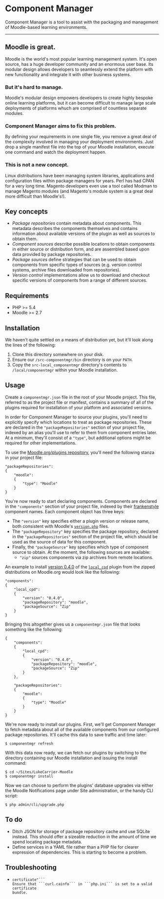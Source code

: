 # Component Manager

Component Manager is a tool to assist with the packaging and management
of Moodle-based learning environments.

* * *

## Moodle is great.

Moodle is the world's most popular learning management system. It's open source,
has a huge developer community and an enormous user base. Its modular design
allows developers to seamlessly extend the platform with new functionality and
integrate it with other business systems.

### But it's hard to manage.

Moodle's modular design empowers developers to create highly bespoke online
learning platforms, but it can become difficult to manage large scale
deployments of platforms whuch are comprised of countless separate modules.

### Component Manager aims to fix this problem.

By defining your requirements in one single file, you remove a great deal of the
complexity involved in managing your deployment environments. Just drop a single
manifest file into the top of your Moodle installation, execute one command and
watch the deployment happen.

### This is not a new concept.

Linux distributions have been managing system libraries, applications and
configuration files within package managers for years. Perl has had CPAN for a
very long time. Magento developers even use a tool called Modman to manage
Magento modules (and Magento's module system is a great deal more difficult than
Moodle's!).

## Key concepts

* _Package repositories_ contain metadata about components. This metadata
  describes the components themselves and contains information about available
  versions of the plugin as well as sources to obtain them.
* _Component sources_ describe possible locations to obtain components in either
  source or distribution form, and are assembled based upon data provided by
  package repositories.
* _Package sources_ define strategies that can be used to obtain components from
  specific types of sources (e.g. version control systems, archive files
  downloaded from repositories).
* _Version control_ implementations allow us to download and checkout specific
  versions of components from a range of different sources.

## Requirements

* PHP >= 5.4
* Moodle >= 2.7

## Installation

We haven't quite settled on a means of distribution yet, but it'll look along
the lines of the following:

1. Clone this directory somewhere on your disk.
2. Ensure our ```/src-componentmgr/bin``` directory is on your ```PATH```.
3. Copy the ```src-local_componentmgr``` directory's contents to
   ```/local/componentmgr``` within your Moodle installation.

## Usage

Create a ```componentmgr.json``` file in the root of your Moodle project. This
file, referred to as the project file or manifest, contains a summary of all of
the plugins required for installation of your platform and associated versions.

In order for Component Manager to source your plugins, you'll need to
explicitly specify which locations to treat as package repositories. These are
declared in the ```"packageRepositories"``` section of your project file,
indexed by an alias you'll use to refer to them from component entries later. At
a minimum, they'll consist of a ```"type"```, but additional options might be
required for other implementations.

To use the [Moodle.org/plugins repository](https://moodle.org/plugins), you'll
need the following stanza in your project file:

    "packageRepositories":
    {
        "moodle":
        {
            "type": "Moodle"
        }
    }

You're now ready to start declaring components. Components are declared in the
```"components"``` section of your project file, indexed by their
[frankenstyle](https://docs.moodle.org/dev/Frankenstyle) component names. Each
component object has three keys:

* The ```"version"``` key specifies either a plugin version or release name,
  both consistent with Moodle's
  [```version.php```](https://docs.moodle.org/dev/version.php) files.
* The ```"packageRepository"``` key specifies the package repository, declared
  in the ```"packageRepositories"``` section of the project file, which should
  be used as the source of data for this component.
* Finally, the ```"packageSource"``` key specifies which type of component
  source to obtain. At the moment, the following sources are available:
    * ```"zip"``` sources components via zip archives from remote locations.

An example to install
[version 0.4.0](https://moodle.org/plugins/pluginversion.php?id=7567) of the
[```local_cpd```](https://moodle.org/plugins/view/local_cpd) plugin from the
zipped distributions on Moodle.org would look like the following:

    "components":
    {
        "local_cpd":
        {
            "version": "0.4.0",
            "packageRepository": "moodle",
            "packageSource": "Zip"
        }
    }

Bringing this altogether gives us a ```componentmgr.json``` file that looks
something like the following:

    {
        "components":
        {
            "local_cpd":
            {
                "version": "0.4.0",
                "packageRepository": "moodle",
                "packageSource": "Zip"
            }
        },

        "packageRepositories":
        {
            "moodle":
            {
                "type": "Moodle"
            }
        }
    }

We're now ready to install our plugins. First, we'll get Component Manager to
fetch metadata about all of the available components from our configured package
repositories. It'll cache this data to save traffic and time later:

    $ componentmgr refresh

With this data now ready, we can fetch our plugins by switching to the directory
containing our Moodle installation and issuing the install command:

    $ cd ~/Sites/LukeCarrier-Moodle
    $ componentmgr install

Now we can choose to perform the plugins' database upgrades via either the
Moodle Notifications page under Site administration, or the handy CLI script:

    $ php admin/cli/upgrade.php

## To do

* Ditch JSON for storage of package repository cache and use SQLite instead.
  This should offer a sizeable reduction in the amount of time we spend locating
  package metadata.
* Define services in a YAML file rather than a PHP file for clearer expression
  of dependencies. This is starting to become a problem.

## Troubleshooting

* ```"cURL error 60: SSL certificate problem: unable to get local issuer
  certificate"```
  Ensure that ```curl.cainfo``` in ```php.ini``` is set to a valid certificate
  bundle.
